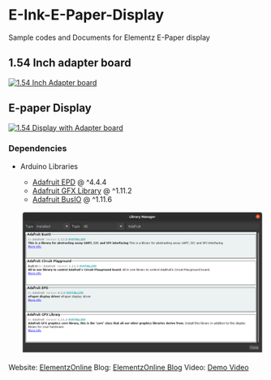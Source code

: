 # E-Ink-E-Paper-Display
Sample codes and Documents for Elementz E-Paper display

## 1.54 Inch adapter board

[![1.54 Inch Adapter board](https://github.com/elementzonline/E-Ink-E-Paper-Display/blob/main/Docs/Pictures/EInch_1.54_inch_3D_V1.png)](https://github.com/elementzonline/E-Ink-E-Paper-Display/blob/main/Docs/Pictures/EInch_1.54_inch_3D_V1.png)

## E-paper Display

[![1.54 Display with Adapter board](https://github.com/elementzonline/E-Ink-E-Paper-Display/blob/main/Docs/Pictures/Eink_display.jpg)](https://github.com/elementzonline/E-Ink-E-Paper-Display/blob/main/Docs/Pictures/Eink_display.jpg)

### Dependencies
- Arduino Libraries
  - [Adafruit EPD](https://github.com/adafruit/Adafruit_EPD) @ ^4.4.4
  - [Adafruit GFX Library](https://github.com/adafruit/Adafruit-GFX-Library) @ ^1.11.2
  - [Adafruit BusIO](https://github.com/adafruit/Adafruit_BusIO) @ ^1.11.6
  
  ![Arduino IDE](Docs/Pictures/Arduino_IDE_Libraries_E-Ink_1.54.png)
  
Website: [ElementzOnline](https://elementzonline.com)
Blog: [ElementzOnline Blog](https://www.elementzonline.com/blog/elementzonline-154-inch-epaper-display-tricolour-esp32)
Video: [Demo Video](https://www.youtube.com/watch?v=Ye-CtWMQxFQ&ab_channel=ElementzEngineersGuild)
